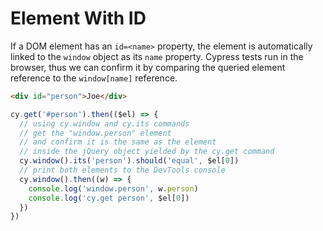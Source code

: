 # Element With ID

<!-- fiddle Element with ID is a window property -->

If a DOM element has an `id=<name>` property, the element is automatically linked to the `window` object as its `name` property. Cypress tests run in the browser, thus we can confirm it by comparing the queried element reference to the `window[name]` reference.

```html
<div id="person">Joe</div>
```

```js
cy.get('#person').then(($el) => {
  // using cy.window and cy.its commands
  // get the "window.person" element
  // and confirm it is the same as the element
  // inside the jQuery object yielded by the cy.get command
  cy.window().its('person').should('equal', $el[0])
  // print both elements to the DevTools console
  cy.window().then((w) => {
    console.log('window.person', w.person)
    console.log('cy.get person', $el[0])
  })
})
```

<!-- fiddle-end -->

